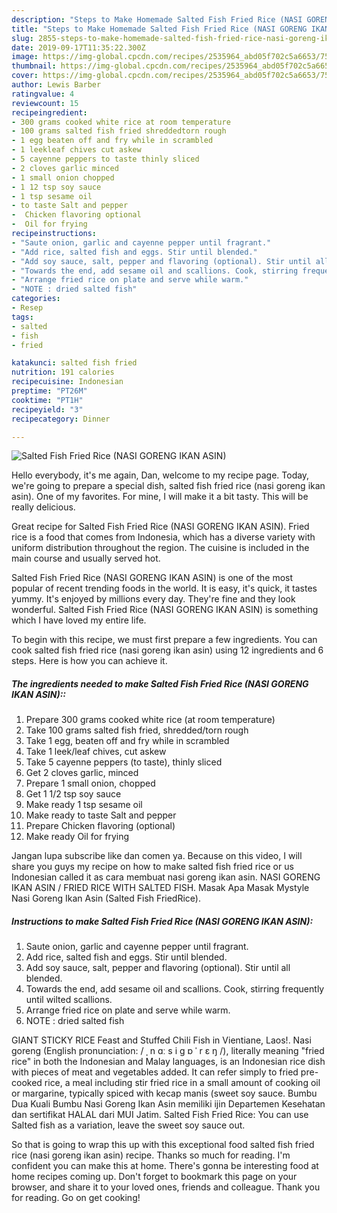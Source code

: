 ```yaml
---
description: "Steps to Make Homemade Salted Fish Fried Rice (NASI GORENG IKAN ASIN)"
title: "Steps to Make Homemade Salted Fish Fried Rice (NASI GORENG IKAN ASIN)"
slug: 2855-steps-to-make-homemade-salted-fish-fried-rice-nasi-goreng-ikan-asin
date: 2019-09-17T11:35:22.300Z
image: https://img-global.cpcdn.com/recipes/2535964_abd05f702c5a6653/751x532cq70/salted-fish-fried-rice-nasi-goreng-ikan-asin-recipe-main-photo.jpg
thumbnail: https://img-global.cpcdn.com/recipes/2535964_abd05f702c5a6653/751x532cq70/salted-fish-fried-rice-nasi-goreng-ikan-asin-recipe-main-photo.jpg
cover: https://img-global.cpcdn.com/recipes/2535964_abd05f702c5a6653/751x532cq70/salted-fish-fried-rice-nasi-goreng-ikan-asin-recipe-main-photo.jpg
author: Lewis Barber
ratingvalue: 4
reviewcount: 15
recipeingredient:
- 300 grams cooked white rice at room temperature
- 100 grams salted fish fried shreddedtorn rough
- 1 egg beaten off and fry while in scrambled
- 1 leekleaf chives cut askew
- 5 cayenne peppers to taste thinly sliced
- 2 cloves garlic minced
- 1 small onion chopped
- 1 12 tsp soy sauce
- 1 tsp sesame oil
- to taste Salt and pepper
-  Chicken flavoring optional
-  Oil for frying
recipeinstructions:
- "Saute onion, garlic and cayenne pepper until fragrant."
- "Add rice, salted fish and eggs. Stir until blended."
- "Add soy sauce, salt, pepper and flavoring (optional). Stir until all blended."
- "Towards the end, add sesame oil and scallions. Cook, stirring frequently until wilted scallions."
- "Arrange fried rice on plate and serve while warm."
- "NOTE : dried salted fish"
categories:
- Resep
tags:
- salted
- fish
- fried

katakunci: salted fish fried
nutrition: 191 calories
recipecuisine: Indonesian
preptime: "PT26M"
cooktime: "PT1H"
recipeyield: "3"
recipecategory: Dinner

---
```



![Salted Fish Fried Rice (NASI GORENG IKAN ASIN)](https://img-global.cpcdn.com/recipes/2535964_abd05f702c5a6653/751x532cq70/salted-fish-fried-rice-nasi-goreng-ikan-asin-recipe-main-photo.jpg)

Hello everybody, it's me again, Dan, welcome to my recipe page. Today, we're going to prepare a special dish, salted fish fried rice (nasi goreng ikan asin). One of my favorites. For mine, I will make it a bit tasty. This will be really delicious.

Great recipe for Salted Fish Fried Rice (NASI GORENG IKAN ASIN). Fried rice is a food that comes from Indonesia, which has a diverse variety with uniform distribution throughout the region. The cuisine is included in the main course and usually served hot.

Salted Fish Fried Rice (NASI GORENG IKAN ASIN) is one of the most popular of recent trending foods in the world. It is easy, it's quick, it tastes yummy. It's enjoyed by millions every day. They're fine and they look wonderful. Salted Fish Fried Rice (NASI GORENG IKAN ASIN) is something which I have loved my entire life.


To begin with this recipe, we must first prepare a few ingredients. You can cook salted fish fried rice (nasi goreng ikan asin) using 12 ingredients and 6 steps. Here is how you can achieve it.

##### The ingredients needed to make Salted Fish Fried Rice (NASI GORENG IKAN ASIN)::

1. Prepare 300 grams cooked white rice (at room temperature)
1. Take 100 grams salted fish fried, shredded/torn rough
1. Take 1 egg, beaten off and fry while in scrambled
1. Take 1 leek/leaf chives, cut askew
1. Take 5 cayenne peppers (to taste), thinly sliced
1. Get 2 cloves garlic, minced
1. Prepare 1 small onion, chopped
1. Get 1 1/2 tsp soy sauce
1. Make ready 1 tsp sesame oil
1. Make ready to taste Salt and pepper
1. Prepare  Chicken flavoring (optional)
1. Make ready  Oil for frying


Jangan lupa subscribe like dan comen ya. Because on this video, I will share you guys my recipe on how to make salted fish fried rice or us Indonesian called it as cara membuat nasi goreng ikan asin. NASI GORENG IKAN ASIN / FRIED RICE WITH SALTED FISH. Masak Apa Masak Mystyle Nasi Goreng Ikan Asin (Salted Fish FriedRice). 

##### Instructions to make Salted Fish Fried Rice (NASI GORENG IKAN ASIN):

1. Saute onion, garlic and cayenne pepper until fragrant.
1. Add rice, salted fish and eggs. Stir until blended.
1. Add soy sauce, salt, pepper and flavoring (optional). Stir until all blended.
1. Towards the end, add sesame oil and scallions. Cook, stirring frequently until wilted scallions.
1. Arrange fried rice on plate and serve while warm.
1. NOTE : dried salted fish


GIANT STICKY RICE Feast and Stuffed Chili Fish in Vientiane, Laos!. Nasi goreng (English pronunciation: / ˌ n ɑː s i ɡ ɒ ˈ r ɛ ŋ /), literally meaning &#34;fried rice&#34; in both the Indonesian and Malay languages, is an Indonesian rice dish with pieces of meat and vegetables added. It can refer simply to fried pre-cooked rice, a meal including stir fried rice in a small amount of cooking oil or margarine, typically spiced with kecap manis (sweet soy sauce. Bumbu Dua Kuali Bumbu Nasi Goreng Ikan Asin memiliki ijin Departemen Kesehatan dan sertifikat HALAL dari MUI Jatim. Salted Fish Fried Rice: You can use Salted fish as a variation, leave the sweet soy sauce out. 

So that is going to wrap this up with this exceptional food salted fish fried rice (nasi goreng ikan asin) recipe. Thanks so much for reading. I'm confident you can make this at home. There's gonna be interesting food at home recipes coming up. Don't forget to bookmark this page on your browser, and share it to your loved ones, friends and colleague. Thank you for reading. Go on get cooking!
